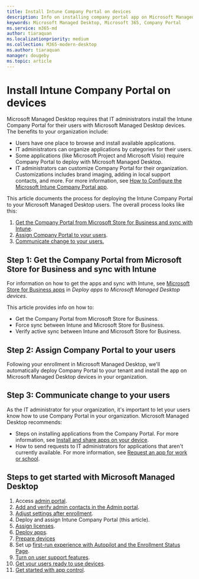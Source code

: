 ```yaml
---
title: Install Intune Company Portal on devices 
description: Info on installing company portal app on Microsoft Managed Desktop devices 
keywords: Microsoft Managed Desktop, Microsoft 365, Company Portal
ms.service: m365-md
author: tiaraquan
ms.localizationpriority: medium
ms.collection: M365-modern-desktop
ms.author: tiaraquan
manager: dougeby
ms.topic: article
---
```


# Install Intune Company Portal on devices

Microsoft Managed Desktop requires that IT administrators install the Intune Company Portal for their users with Microsoft Managed Desktop devices. The benefits to your organization include:

- Users have one place to browse and install available applications.
- IT administrators can organize applications by categories for their users.  
- Some applications (like Microsoft Project and Microsoft Visio) require Company Portal to deploy with Microsoft Managed Desktop.
- IT administrators can customize Company Portal for their organization. Customizations includes brand imaging, adding in local support contacts, and more. For more information, see [How to Configure the Microsoft Intune Company Portal app](/intune/company-portal-app).

This article documents the process for deploying the Intune Company Portal to your Microsoft Managed Desktop users. The overall process looks like this:

1. [Get the Company Portal from Microsoft Store for Business and sync with Intune](#step-1-company-portal-from-microsoft-store-for-business-and-sync-with-intune).
2. [Assign Company Portal to your users](#step-2-assign-company-portal-to-your-users).
3. [Communicate change to your users.](#step-3-communicate-change-to-your-users)

## Step 1: Get the Company Portal from Microsoft Store for Business and sync with Intune

For information on how to get the apps and sync with Intune, see [Microsoft Store for Business apps](deploy-apps.md#msfb-apps) in *Deploy apps to Microsoft Managed Desktop devices*.

This article provides info on how to:

- Get the Company Portal from Microsoft Store for Business.
- Force sync between Intune and Microsoft Store for Business.
- Verify active sync between Intune and Microsoft Store for Business.

## Step 2: Assign Company Portal to your users

Following your enrollment in Microsoft Managed Desktop, we'll automatically deploy Company Portal to your tenant and install the app on Microsoft Managed Desktop devices in your organization.

## Step 3: Communicate change to your users

As the IT administrator for your organization, it's important to let your users know how to use Company Portal in your organization. Microsoft Managed Desktop recommends:

- Steps on installing applications from the Company Portal. For more information, see [Install and share apps on your device](/intune-user-help/install-apps-cpapp-windows).
- How to send requests to IT administrators for applications that aren't currently available. For more information, see [Request an app for work or school](/intune-user-help/install-apps-cpapp-windows#request-an-app-for-work-or-school).  

## Steps to get started with Microsoft Managed Desktop

1. Access [admin portal](access-admin-portal.md).
1. [Add and verify admin contacts in the Admin portal](add-admin-contacts.md).
1. [Adjust settings after enrollment](conditional-access.md).
1. Deploy and assign Intune Company Portal (this article).
1. [Assign licenses](assign-licenses.md).
1. [Deploy apps](deploy-apps.md).
1. [Prepare devices](prepare-devices.md)
1. Set up [first-run experience with Autopilot and the Enrollment Status Page](esp-first-run.md).
1. [Turn on user support features](enable-support.md).
1. [Get your users ready to use devices](get-started-devices.md).
1. [Get started with app control](get-started-app-control.md).
